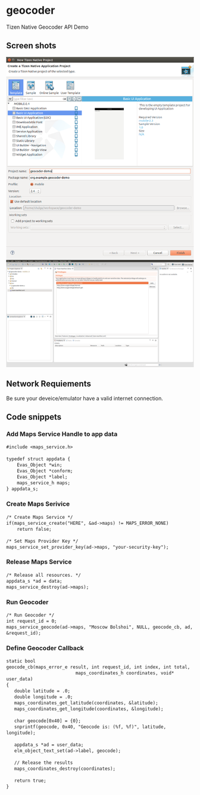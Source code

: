 # geocoder
Tizen Native Geocoder API Demo

Screen shots
------------

<img src="https://github.com/shulgaalexey/geocoder/blob/master/doc/create_empty_prj.png" alt="Create Empty Tizen Native Project" style="wi    dth:500px"/>

<img src="https://github.com/shulgaalexey/geocoder/blob/master/doc/set_privileges.png" alt="Set Privileges" style="wi    dth:500px"/>


Network Requiements
-------------------

Be sure your deveice/emulator have a valid internet connection.


Code snippets
-------------

### Add Maps Service Handle to app data

```
#include <maps_service.h>

typedef struct appdata {
	Evas_Object *win;
	Evas_Object *conform;
	Evas_Object *label;
	maps_service_h maps;
} appdata_s;
```

### Create Maps Serivice

```
/* Create Maps Service */
if(maps_service_create("HERE", &ad->maps) != MAPS_ERROR_NONE)
	return false;

/* Set Maps Provider Key */
maps_service_set_provider_key(ad->maps, "your-security-key");
```

### Release Maps Service

```
/* Release all resources. */
appdata_s *ad = data;
maps_service_destroy(ad->maps);
```


### Run Geocoder

```
/* Run Geocoder */
int request_id = 0;
maps_service_geocode(ad->maps, "Moscow Bolshoi", NULL, geocode_cb, ad, &request_id);
```

### Define Geocoder Callback

```
static bool
geocode_cb(maps_error_e result, int request_id, int index, int total,
                          maps_coordinates_h coordinates, void* user_data)
{
   double latitude = .0;
   double longitude = .0;
   maps_coordinates_get_latitude(coordinates, &latitude);
   maps_coordinates_get_longitude(coordinates, &longitude);

   char geocode[0x40] = {0};
   snprintf(geocode, 0x40, "Geocode is: (%f, %f)", latitude, longitude);

   appdata_s *ad = user_data;
   elm_object_text_set(ad->label, geocode);

   // Release the results
   maps_coordinates_destroy(coordinates);

   return true;
}
```


